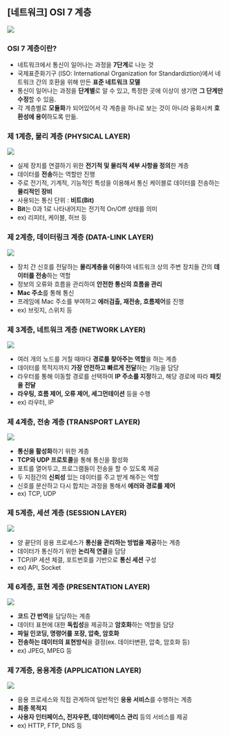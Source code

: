 ## [네트워크] OSI 7 계층

<img src="https://img1.daumcdn.net/thumb/R1280x0/?scode=mtistory2&fname=https%3A%2F%2Fblog.kakaocdn.net%2Fdn%2FySyF7%2FbtsqKzWGIvb%2FsLz8CRtfabcFiIjyh3Avc0%2Fimg.png">

### OSI 7 계층이란?
- 네트워크에서 통신이 일어나는 과정을 **7단계**로 나눈 것
- 국제표준화기구 (ISO: International Organization for Standardiztion)에서 네트워크 간의 호환을 위해 만든 **표준 네트워크 모델**
- 통신이 일어나는 과정을 **단계별**로 알 수 있고, 특정한 곳에 이상이 생기면 **그 단계만 수정**할 수 있음.
- 각 계층별로 **모듈화**가 되어있어서 각 계층을 하나로 보는 것이 아니라 융화시켜 **호환성에 용이**하도록 만듦.

### 제 1계층, 물리 계층 (PHYSICAL LAYER)

<img src="https://img1.daumcdn.net/thumb/R1280x0/?scode=mtistory2&fname=https%3A%2F%2Fblog.kakaocdn.net%2Fdn%2FP3Fww%2FbtsqJq0Gix8%2F5ca3JkViFyAgNaabPcdnJ1%2Fimg.png">

- 실제 장치를 연결하기 위한 **전기적 및 물리적 세부 사항을 정의**한 계층
- 데이터를 **전송**하는 역할만 진행
- 주로 전기적, 기계적, 기능적인 특성을 이용해서 통신 케이블로 데이터를 전송하는 **물리적인 장비**
- 사용되는 통신 단위 : **비트(Bit)**
- **Bit**는 0과 1로 나타내어지는 전기적 On/Off 상태를 의미
- ex) 리피터, 케이블, 허브 등

### 제 2계층, 데이터링크 계층 (DATA-LINK LAYER)

<img src="https://img1.daumcdn.net/thumb/R1280x0/?scode=mtistory2&fname=https%3A%2F%2Fblog.kakaocdn.net%2Fdn%2FcpFoDw%2FbtsqILcKkrA%2FZJjvJMaKDOqbSAxkyL9Km1%2Fimg.png">

- 장치 간 신호를 전달하는 **물리계층을 이용**하여 네트워크 상의 주변 장치들 간의 **데이터를 전송**하는 역할
- 정보의 오류와 흐름을 관리하여 **안전한 통신의 흐름을 관리**
- **Mac 주소**를 통해 통신
- 프레임에 Mac 주소를 부여하고 **에러검출, 재전송, 흐름제어**를 진행
- ex) 브릿지, 스위치 등
 
### 제 3계층, 네트워크 계층 (NETWORK LAYER)

<img src="https://img1.daumcdn.net/thumb/R1280x0/?scode=mtistory2&fname=https%3A%2F%2Fblog.kakaocdn.net%2Fdn%2FKMglb%2FbtsqJC0HveS%2FDEmmtX2kqhR1lRmoLHW7Q0%2Fimg.png">

- 여러 개의 노드를 거칠 때마다 **경로를 찾아주는 역할**을 하는 계층
- 데이터를 목적지까지 **가장 안전하고 빠르게 전달**하는 기능을 담당
- 라우터를 통해 이동할 경로를 선택하여 **IP 주소를 지정**하고, 해당 경로에 따라 **패킷을 전달**
- **라우팅, 흐름 제어, 오류 제어, 세그먼테이션** 등을 수행
- ex) 라우터, IP
 
### 제 4계층, 전송 계층 (TRANSPORT LAYER)

<img src="https://img1.daumcdn.net/thumb/R1280x0/?scode=mtistory2&fname=https%3A%2F%2Fblog.kakaocdn.net%2Fdn%2FpwMFq%2FbtsqJT18JyE%2FNgubxSRhjkiMhzE8YC1SI0%2Fimg.png">

- **통신을 활성화**하기 위한 계층
- **TCP와 UDP 프로토콜**을 통해 통신을 활성화
- 포트를 열어두고, 프로그램들이 전송을 할 수 있도록 제공
- 두 지점간의 **신뢰성** 있는 데이터를 주고 받게 해주는 역할
- 신호를 분산하고 다시 합치는 과정을 통해서 **에러와 경로를 제어**
- ex) TCP, UDP

### 제 5계층, 세션 계층 (SESSION LAYER)

<img src="https://img1.daumcdn.net/thumb/R1280x0/?scode=mtistory2&fname=https%3A%2F%2Fblog.kakaocdn.net%2Fdn%2FM8em6%2FbtsqJq7sFkc%2FwDP6ifU9WxHvmF9MQzhKN1%2Fimg.png">

- 양 끝단의 응용 프로세스가 **통신을 관리하는 방법을 제공**하는 계층
- 데이터가 통신하기 위한 **논리적 연결**을 담당
- TCP/IP 세션 체결, 포트번호를 기반으로 **통신 세션** 구성
- ex) API, Socket

### 제 6계층, 표현 계층 (PRESENTATION LAYER)

<img src="https://img1.daumcdn.net/thumb/R1280x0/?scode=mtistory2&fname=https%3A%2F%2Fblog.kakaocdn.net%2Fdn%2F4t99i%2FbtsqKEjzD1X%2FqKJi9gtd3KumJKkKkVM3ZK%2Fimg.png">

- **코드 간 번역**을 담당하는 계층
- 데이터 표현에 대한 **독립성**을 제공하고 **암호화**하는 역할을 담당
- **파일 인코딩, 명령어를 포장, 압축, 암호화**
- **전송하는 데이터의 표현방식**을 결정(ex. 데이터변환, 압축, 암호화 등)
- ex) JPEG, MPEG 등 

### 제 7계층, 응용계층 (APPLICATION LAYER)

<img src="https://img1.daumcdn.net/thumb/R1280x0/?scode=mtistory2&fname=https%3A%2F%2Fblog.kakaocdn.net%2Fdn%2FwWGrO%2FbtsqJRiZvj5%2FXj2kJweJwsUe4arJWjJTNk%2Fimg.png">

- 응용 프로세스와 직접 관계하여 일반적인 **응용 서비스**를 수행하는 계층
- **최종 목적지**
- **사용자 인터페이스, 전자우편, 데이터베이스 관리** 등의 서비스를 제공
- ex) HTTP, FTP, DNS 등
